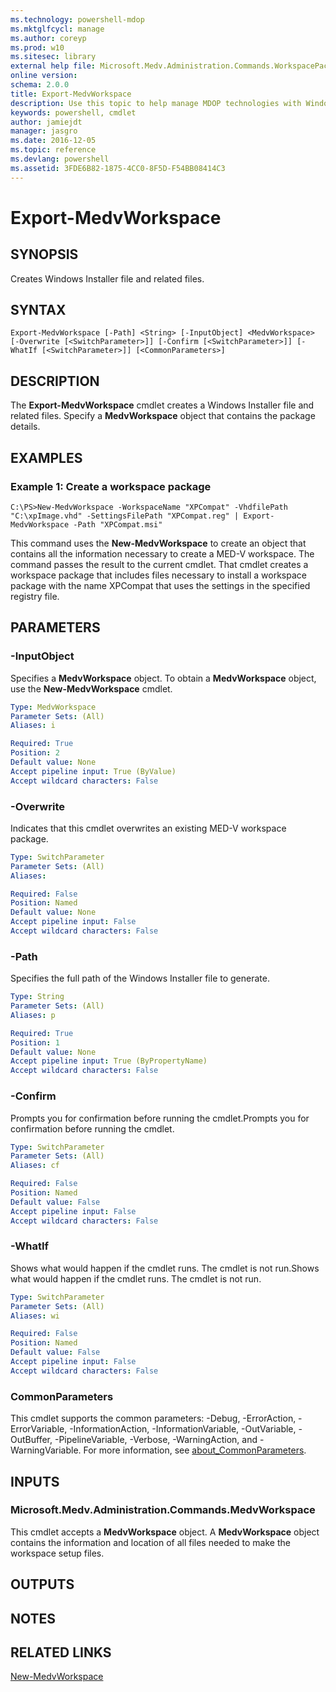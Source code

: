 ```yaml
---
ms.technology: powershell-mdop
ms.mktglfcycl: manage
ms.author: coreyp
ms.prod: w10
ms.sitesec: library
external help file: Microsoft.Medv.Administration.Commands.WorkspacePackager.dll-Help.xml
online version: 
schema: 2.0.0
title: Export-MedvWorkspace
description: Use this topic to help manage MDOP technologies with Windows PowerShell.
keywords: powershell, cmdlet
author: jamiejdt
manager: jasgro 
ms.date: 2016-12-05
ms.topic: reference
ms.devlang: powershell
ms.assetid: 3FDE6B82-1875-4CC0-8F5D-F54BB08414C3
---
```


# Export-MedvWorkspace

## SYNOPSIS
Creates Windows Installer file and related files.

## SYNTAX

```
Export-MedvWorkspace [-Path] <String> [-InputObject] <MedvWorkspace> [-Overwrite [<SwitchParameter>]] [-Confirm [<SwitchParameter>]] [-WhatIf [<SwitchParameter>]] [<CommonParameters>]
```

## DESCRIPTION
The **Export-MedvWorkspace** cmdlet creates a Windows Installer file and related files.
Specify a **MedvWorkspace** object that contains the package details.

## EXAMPLES

### Example 1: Create a workspace package
```
C:\PS>New-MedvWorkspace -WorkspaceName "XPCompat" -VhdfilePath "C:\xpImage.vhd" -SettingsFilePath "XPCompat.reg" | Export-MedvWorkspace -Path "XPCompat.msi"
```

This command uses the **New-MedvWorkspace** to create an object that contains all the information necessary to create a MED-V workspace.
The command passes the result to the current cmdlet.
That cmdlet creates a workspace package that includes files necessary to install a workspace package with the name XPCompat that uses the settings in the specified registry file.

## PARAMETERS

### -InputObject
Specifies a **MedvWorkspace** object.
To obtain a **MedvWorkspace** object, use the **New-MedvWorkspace** cmdlet.

```yaml
Type: MedvWorkspace
Parameter Sets: (All)
Aliases: i

Required: True
Position: 2
Default value: None
Accept pipeline input: True (ByValue)
Accept wildcard characters: False
```

### -Overwrite
Indicates that this cmdlet overwrites an existing MED-V workspace package.

```yaml
Type: SwitchParameter
Parameter Sets: (All)
Aliases: 

Required: False
Position: Named
Default value: None
Accept pipeline input: False
Accept wildcard characters: False
```

### -Path
Specifies the full path of the Windows Installer file to generate.

```yaml
Type: String
Parameter Sets: (All)
Aliases: p

Required: True
Position: 1
Default value: None
Accept pipeline input: True (ByPropertyName)
Accept wildcard characters: False
```

### -Confirm
Prompts you for confirmation before running the cmdlet.Prompts you for confirmation before running the cmdlet.

```yaml
Type: SwitchParameter
Parameter Sets: (All)
Aliases: cf

Required: False
Position: Named
Default value: False
Accept pipeline input: False
Accept wildcard characters: False
```

### -WhatIf
Shows what would happen if the cmdlet runs.
The cmdlet is not run.Shows what would happen if the cmdlet runs.
The cmdlet is not run.

```yaml
Type: SwitchParameter
Parameter Sets: (All)
Aliases: wi

Required: False
Position: Named
Default value: False
Accept pipeline input: False
Accept wildcard characters: False
```

### CommonParameters
This cmdlet supports the common parameters: -Debug, -ErrorAction, -ErrorVariable, -InformationAction, -InformationVariable, -OutVariable, -OutBuffer, -PipelineVariable, -Verbose, -WarningAction, and -WarningVariable. For more information, see [about_CommonParameters](http://go.microsoft.com/fwlink/?LinkID=113216).

## INPUTS

### Microsoft.Medv.Administration.Commands.MedvWorkspace
This cmdlet accepts a **MedvWorkspace** object.
A **MedvWorkspace** object contains the information and location of all files needed to make the workspace setup files.

## OUTPUTS

## NOTES

## RELATED LINKS

[New-MedvWorkspace](./New-MedvWorkspace.md)


